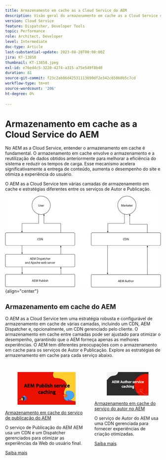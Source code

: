 ```yaml
---
title: Armazenamento em cache as a Cloud Service do AEM
description: Visão geral do armazenamento em cache as a Cloud Service do AEM.
version: Cloud Service
feature: Dispatcher, Developer Tools
topic: Performance
role: Architect, Developer
level: Intermediate
doc-type: Article
last-substantial-update: 2023-08-28T00:00:00Z
jira: KT-13858
thumbnail: KT-13858.jpeg
exl-id: e76ed4c5-3220-4274-a315-a75e549f8b40
duration: 81
source-git-commit: f23c2ab86d42531113690df2e342c65060b5c7cd
workflow-type: tm+mt
source-wordcount: '206'
ht-degree: 0%

---
```


# Armazenamento em cache as a Cloud Service do AEM

No AEM as a Cloud Service, entender o armazenamento em cache é fundamental. O armazenamento em cache envolve o armazenamento e a reutilização de dados obtidos anteriormente para melhorar a eficiência do sistema e reduzir os tempos de carga. Esse mecanismo acelera significativamente a entrega de conteúdo, aumenta o desempenho do site e otimiza a experiência do usuário.

O AEM as a Cloud Service tem várias camadas de armazenamento em cache e estratégias diferentes entre os serviços de Autor e Publicação.

![Visão geral do armazenamento em cache as a Cloud Service do AEM](./assets/overview/all.png){align="center"}

## Armazenamento em cache do AEM

O AEM as a Cloud Service tem uma estratégia robusta e configurável de armazenamento em cache de várias camadas, incluindo um CDN, AEM Dispatcher e, opcionalmente, um CDN gerenciado pelo cliente. O armazenamento em cache entre camadas pode ser ajustado para otimizar o desempenho, garantindo que o AEM forneça apenas as melhores experiências. O AEM tem diferentes preocupações com o armazenamento em cache para os serviços de Autor e Publicação. Explore as estratégias de armazenamento em cache para cada serviço abaixo.


<div class="columns is-multiline" style="margin-top: 2rem">
    <div class="column is-half-tablet is-half-desktop is-half-widescreen" aria-label="AEM Publish service caching">
    <div class="card is-padded-small is-padded-big-mobile" style="height: 100%">
        <div class="card-image">
          <figure class="image is-16by9">
            <a href="./publish.md" title="Serviço de publicação do AEM" tabindex="-1">
              <img class="is-bordered-r-small" src="./assets/overview/publish-card.png" alt="Armazenamento em cache do serviço de publicação do AEM">
            </a>
          </figure>
        </div>
        <div class="card-content is-padded-small">
          <div class="content">
            <p class="headline is-size-6 has-text-weight-bold"><a href="./publish.md" title="Armazenamento em cache do serviço de publicação do AEM">Armazenamento em cache do serviço de publicação do AEM</a></p>
            <p class="is-size-6">O serviço de Publicação do AEM AEM usa um CDN e um Dispatcher gerenciados para otimizar as experiências da Web do usuário final.</p>
            <a href="./publish.md" class="spectrum-Button spectrum-Button--outline spectrum-Button--primary spectrum-Button--sizeM">
              <span class="spectrum-Button-label has-no-wrap has-text-weight-bold">Saiba mais</span>
            </a>
          </div>
        </div>
      </div>
    </div>
    <div class="column is-half-tablet is-half-desktop is-half-widescreen" aria-label="AEM Author service caching">
        <div class="card is-padded-small is-padded-big-mobile" style="height: 100%">
            <div class="card-image">
            <figure class="image is-16by9">
                <a href="./author.md" title="Armazenamento em cache do serviço do autor no AEM" tabindex="-1">
                <img class="is-bordered-r-small" src="./assets/overview/author-card.png" alt="Armazenamento em cache do serviço do autor no AEM">
                </a>
            </figure>
            </div>
            <div class="card-content is-padded-small">
            <div class="content">
                <p class="headline is-size-6 has-text-weight-bold"><a href="./author.md" title="Armazenamento em cache do serviço do autor no AEM">Armazenamento em cache do serviço do autor no AEM</a></p>
                <p class="is-size-6">O serviço de Autor do AEM usa uma CDN gerenciada para fornecer experiências de criação otimizadas.</p>
                <a href="./author.md" class="spectrum-Button spectrum-Button--outline spectrum-Button--primary spectrum-Button--sizeM">
                <span class="spectrum-Button-label has-no-wrap has-text-weight-bold">Saiba mais</span>
                </a>
            </div>
            </div>
        </div>
    </div>
</div>

